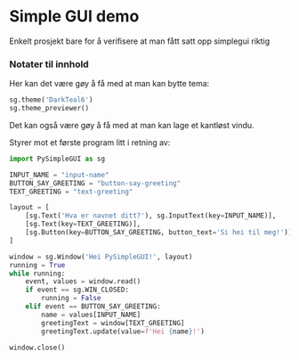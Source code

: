 Simple GUI demo
===============

Enkelt prosjekt bare for å verifisere at man fått satt opp simplegui riktig

### Notater til innhold
Her kan det være gøy å få med at man kan bytte tema:
```python
sg.theme('DarkTeal6')
sg.theme_previewer()
```

Det kan også være gøy å få med at man kan lage et kantløst vindu.

Styrer mot et første program litt i retning av:
```python
import PySimpleGUI as sg

INPUT_NAME = "input-name"
BUTTON_SAY_GREETING = "button-say-greeting"
TEXT_GREETING = "text-greeting"

layout = [
    [sg.Text('Hva er navnet ditt?'), sg.InputText(key=INPUT_NAME)],
    [sg.Text(key=TEXT_GREETING)],
    [sg.Button(key=BUTTON_SAY_GREETING, button_text='Si hei til meg!')]
]

window = sg.Window('Hei PySimpleGUI!', layout)
running = True
while running:
    event, values = window.read()
    if event == sg.WIN_CLOSED:
        running = False
    elif event == BUTTON_SAY_GREETING:
        name = values[INPUT_NAME]
        greetingText = window[TEXT_GREETING]
        greetingText.update(value=f'Hei {name}!')

window.close()
```
